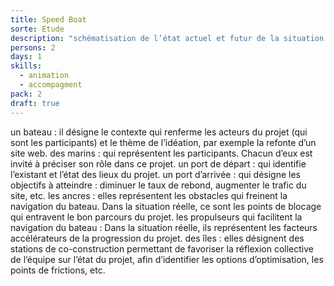 ```yaml
---
title: Speed Boat
sorte: Etude
description: "schématisation de l’état actuel et futur de la situation à analyser, sous forme d’une métaphore de bateau."
persons: 2
days: 1
skills:
  - animation
  - accompagment
pack: 2
draft: true
---
```


un bateau : il désigne le contexte qui renferme les acteurs du projet (qui sont les participants) et le thème de l’idéation, par exemple la refonte d’un site web.
des marins : qui représentent les participants. Chacun d’eux est invité à préciser son rôle dans ce projet. 
un port de départ : qui identifie l’existant et l’état des lieux du projet.
un port d’arrivée : qui désigne les objectifs à atteindre : diminuer le taux de rebond, augmenter le trafic du site, etc.
les ancres : elles représentent les obstacles qui freinent la navigation du bateau. Dans la situation réelle, ce sont les points de blocage qui entravent le bon parcours du projet.
les propulseurs qui facilitent la navigation du bateau : Dans la situation réelle, ils représentent les facteurs accélérateurs de la progression du projet.
des îles : elles désignent des stations de co-construction permettant de favoriser la réflexion collective de l’équipe sur l’état du projet, afin d’identifier les options d’optimisation, les points de frictions, etc.   